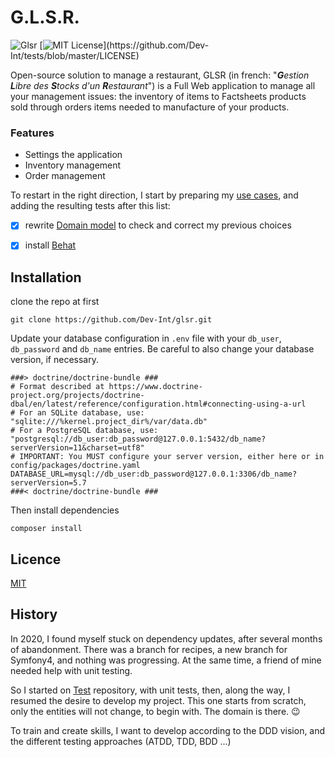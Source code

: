 G.L.S.R.
=======

![Glsr](https://github.com/Dev-Int/glsr/workflows/Glsr/badge.svg) 
[![MIT License](https://img.shields.io/apm/l/atomic-design-ui.svg?)](https://github.com/Dev-Int/tests/blob/master/LICENSE)

Open-source solution to manage a restaurant, GLSR (in french: "_**G**estion **L**ibre des **S**tocks d'un **R**estaurant_") is a Full Web
 application to manage all your management issues: the inventory of items to Factsheets products sold through orders
 items needed to manufacture of your products.
 
### Features

- Settings the application
- Inventory management
- Order management

To restart in the right direction, I start by preparing my [use cases](https://github.com/Dev-Int/tests/labels/use%20case),
 and adding the resulting tests after this list:

- [x] rewrite [Domain model](docs/index.md) to check and correct my previous choices

- [x] install [Behat](https://docs.behat.org/en/latest/quick_start.html)

## Installation

clone the repo at first
```
git clone https://github.com/Dev-Int/glsr.git
```

Update your database configuration in `.env` file with your `db_user`, `db_password` and `db_name` entries. Be careful to
 also change your database version, if necessary.
```dotenv
###> doctrine/doctrine-bundle ###
# Format described at https://www.doctrine-project.org/projects/doctrine-dbal/en/latest/reference/configuration.html#connecting-using-a-url
# For an SQLite database, use: "sqlite:///%kernel.project_dir%/var/data.db"
# For a PostgreSQL database, use: "postgresql://db_user:db_password@127.0.0.1:5432/db_name?serverVersion=11&charset=utf8"
# IMPORTANT: You MUST configure your server version, either here or in config/packages/doctrine.yaml
DATABASE_URL=mysql://db_user:db_password@127.0.0.1:3306/db_name?serverVersion=5.7
###< doctrine/doctrine-bundle ###
```

Then install dependencies
```
composer install
```

## Licence

[MIT](https://choosealicense.com/licenses/mit/)

## History

In 2020, I found myself stuck on dependency updates, after several months of abandonment. There was a branch for recipes,
 a new branch for Symfony4, and nothing was progressing. At the same time, a friend of mine needed help with unit testing.
 
So I started on [Test](https://github.com/Dev-Int/tests) repository, with unit tests, then, along the way, I resumed the
 desire to develop my project. This one starts from scratch, only the entities will not change, to begin with. The domain
 is there. 😉

To train and create skills, I want to develop according to the DDD vision, and the different testing approaches
 (ATDD, TDD, BDD ...)
